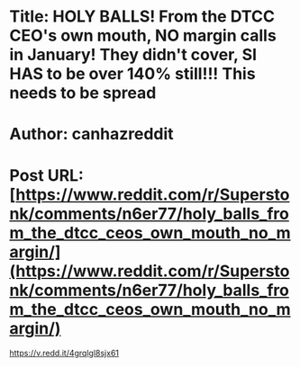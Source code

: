 # Title: HOLY BALLS! From the DTCC CEO's own mouth, NO margin calls in January! They didn't cover, SI HAS to be over 140% still!!! This needs to be spread
# Author: canhazreddit
# Post URL: [https://www.reddit.com/r/Superstonk/comments/n6er77/holy_balls_from_the_dtcc_ceos_own_mouth_no_margin/](https://www.reddit.com/r/Superstonk/comments/n6er77/holy_balls_from_the_dtcc_ceos_own_mouth_no_margin/)


https://v.redd.it/4grqlgl8sjx61